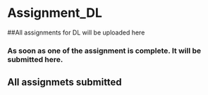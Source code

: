 # Assignment_DL
##All assignments for DL will be uploaded here

### As soon as one of the assignment is complete. It will be submitted here. 

## All assignmets submitted
